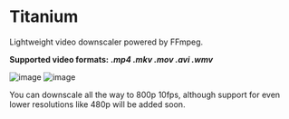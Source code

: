 # Titanium
Lightweight video downscaler powered by FFmpeg.

**Supported video formats:** ***.mp4 .mkv .mov .avi .wmv***

![image](https://github.com/HypeCrazed/Titanium/assets/123018649/459edfa1-8b23-49f7-ae39-947b6c608351)
![image](https://github.com/HypeCrazed/Titanium/assets/123018649/7ce73c0c-cfc5-4a67-b500-e2e4835c3182)

You can downscale all the way to 800p 10fps, although support for even lower resolutions like 480p will be added soon.
